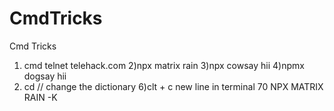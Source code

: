 # CmdTricks
Cmd Tricks
1) cmd  telnet telehack.com 
2)npx matrix rain
3)npx cowsay hii
4)npmx dogsay hii
5) cd          // change the dictionary 
6)clt + c new line in terminal
70 NPX MATRIX RAIN -K

